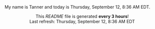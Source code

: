 My name is Tanner and today is Thursday, September 12, 8:36 AM EDT.

<p align="center">This <i>README</i> file is generated <b>every 3 hours</b>!</br>Last refresh: Thursday, September 12, 8:36 AM EDT<br /></p>
